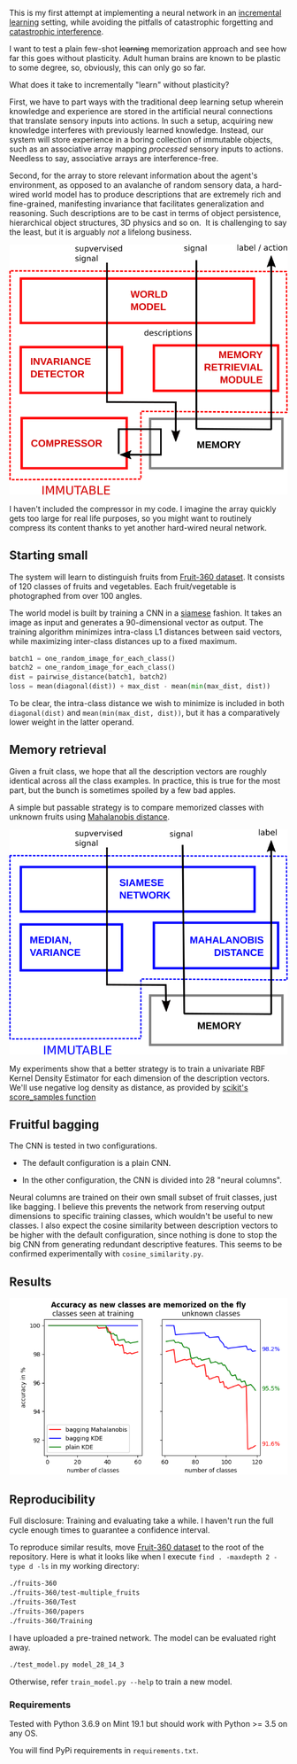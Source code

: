 This is my first attempt at implementing a neural network in an [incremental learning](https://en.wikipedia.org/wiki/Incremental_learning) setting, while avoiding the pitfalls of catastrophic forgetting and [catastrophic interference](https://en.wikipedia.org/wiki/Catastrophic_interference).

I want to test a plain few-shot ~~learning~~ memorization approach and see how far this goes without plasticity.
Adult human brains are known to be plastic to some degree, so, obviously, this can only go so far.

What does it take to incrementally "learn" without plasticity?

First, we have to part ways with the traditional deep learning setup wherein knowledge and experience are stored in the artificial neural connections that translate sensory inputs into actions. In such a setup, acquiring new knowledge interferes with previously learned knowledge.
Instead, our system will store experience in a boring collection of immutable objects, such as an associative array mapping *processed* sensory inputs to actions. Needless to say, associative arrays are interference-free.

Second, for the array to store relevant information about the agent's environment, as opposed to an avalanche of random sensory data, a hard-wired world model has to produce descriptions that are extremely rich and fine-grained, manifesting invariance that facilitates generalization and reasoning.
Such descriptions are to be cast in terms of object persistence, hierarchical object structures, 3D physics and so on. 
It is challenging to say the least, but it is arguably *not* a lifelong business.

![results](/images/system.png)

I haven't included the compressor in my code.
I imagine the array quickly gets too large for real life purposes, so you might want to routinely compress its content thanks to yet another hard-wired neural network.

## Starting small

The system will learn to distinguish fruits from [Fruit-360 dataset](https://www.kaggle.com/moltean/fruits).
It consists of 120 classes of fruits and vegetables. Each fruit/vegetable is photographed from over 100 angles.

The world model is built by training a CNN in a [siamese](https://en.wikipedia.org/wiki/Siamese_neural_network) fashion. It takes an image as input and generates a 90-dimensional vector as output.
The training algorithm minimizes intra-class L1 distances between said vectors, while maximizing inter-class distances up to a fixed maximum.

```python
batch1 = one_random_image_for_each_class()
batch2 = one_random_image_for_each_class()
dist = pairwise_distance(batch1, batch2)
loss = mean(diagonal(dist)) + max_dist - mean(min(max_dist, dist))
```

To be clear, the intra-class distance we wish to minimize is included in both `diagonal(dist)` and `mean(min(max_dist, dist))`, but it has a comparatively lower weight in the latter operand.


## Memory retrieval

Given a fruit class, we hope that all the description vectors are roughly identical across all the class examples.
In practice, this is true for the most part, but the bunch is sometimes spoiled by a few bad apples.

A simple but passable strategy is to compare memorized classes with unknown fruits using [Mahalanobis distance](https://en.wikipedia.org/wiki/Mahalanobis_distance).

![results](/images/implementation.png)

My experiments show that a better strategy is to train a univariate RBF Kernel Density Estimator for each dimension of the description vectors.
We'll use negative log density as distance, as provided by [scikit's score_samples function](https://scikit-learn.org/stable/modules/generated/sklearn.neighbors.KernelDensity.html#sklearn.neighbors.KernelDensity.score_samples)


## Fruitful bagging

The CNN is tested in two configurations.

- The default configuration is a plain CNN.

- In the other configuration, the CNN is divided into 28 "neural columns".

Neural columns are trained on their own small subset of fruit classes, just like bagging.
I believe this prevents the network from reserving output dimensions to specific training classes, which wouldn't be useful to new classes.
I also expect the cosine similarity between description vectors to be higher with the default configuration, since nothing is done to stop the big CNN from generating redundant descriptive features.
This seems to be confirmed experimentally with `cosine_similarity.py`.

## Results

![results](/images/results.png)

## Reproducibility

Full disclosure: Training and evaluating take a while. I haven't run the full cycle enough times to guarantee a confidence interval.

To reproduce similar results, move [Fruit-360 dataset](https://www.kaggle.com/moltean/fruits) to the root of the repository.
Here is what it looks like when I execute `find . -maxdepth 2 -type d -ls` in my working directory:

```bash
./fruits-360
./fruits-360/test-multiple_fruits
./fruits-360/Test
./fruits-360/papers
./fruits-360/Training
```

I have uploaded a pre-trained network. The model can be evaluated right away.

```bash
./test_model.py model_28_14_3
```

Otherwise, refer `train_model.py --help` to train a new model.


### Requirements

Tested with Python 3.6.9 on Mint 19.1 but should work with Python >= 3.5 on any OS.

You will find PyPi requirements in `requirements.txt`.
